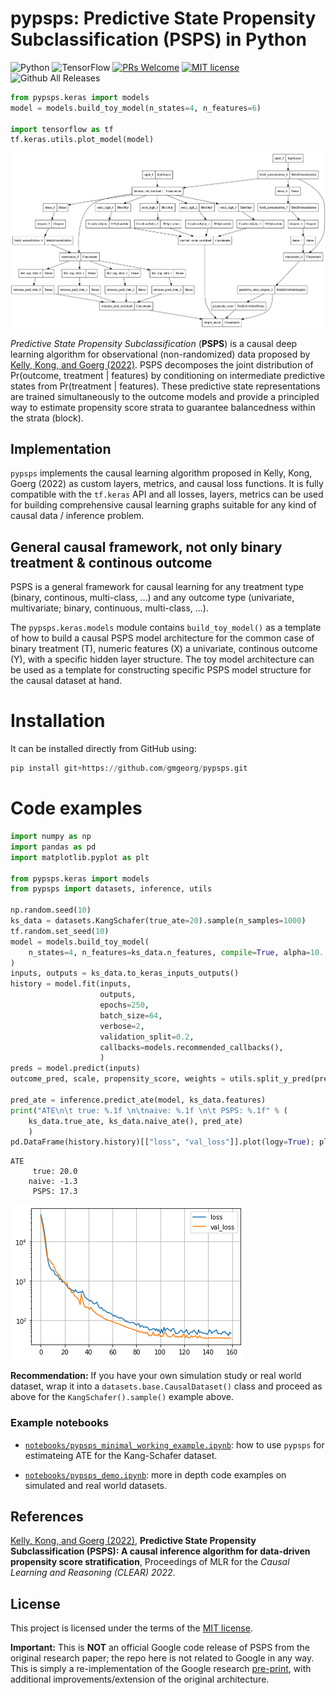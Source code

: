 # pypsps: Predictive State Propensity Subclassification (PSPS) in Python


![Python](https://img.shields.io/badge/python-3670A0?style=for-the-badge&logo=python&logoColor=ffdd54)
![TensorFlow](https://img.shields.io/badge/TensorFlow-%23FF6F00.svg?style=for-the-badge&logo=TensorFlow&logoColor=white)
[![PRs Welcome](https://img.shields.io/badge/PRs-welcome-brightgreen.svg?style=flat-square)](http://makeapullrequest.com)
[![MIT license](https://img.shields.io/badge/License-MIT-blue.svg)](https://lbesson.mit-license.org/)
![Github All Releases](https://img.shields.io/github/downloads/gmgeorg/pypsps/total.svg)

```python
from pypsps.keras import models
model = models.build_toy_model(n_states=4, n_features=6)

import tensorflow as tf
tf.keras.utils.plot_model(model)
```
![PSPS architecture](imgs/psps_architecture.png)

*Predictive State Propensity Subclassification* (**PSPS**) is a causal deep
learning algorithm for observational (non-randomized) data proposed by [Kelly,
Kong, and Goerg (2022)](https://openreview.net/forum?id=0r8nrBEOcs). PSPS
decomposes the joint distribution of Pr(outcome, treatment | features) by
conditioning on intermediate predictive states from Pr(treatment | features).
These predictive state representations are trained simultaneously to the outcome
models and provide a principled way to estimate propensity score strata to
guarantee balancedness within the strata (block).

## Implementation

`pypsps` implements the causal learning algorithm proposed in Kelly, Kong, Goerg
(2022) as custom layers, metrics, and causal loss functions. It is fully
compatible with the `tf.keras` API and all losses, layers, metrics can be used
for building comprehensive causal learning graphs suitable for any kind of causal
data / inference problem.


## General causal framework, not only binary treatment & continous outcome

PSPS is a general framework for causal learning for any treatment type (binary,
continous, multi-class, ...) and any outcome type (univariate, multivariate;
binary, continuous, multi-class, ...).

The `pypsps.keras.models` module contains `build_toy_model()` as a template of how
to build a causal PSPS model architecture for the common case of binary
treatment (T), numeric features (X) a univariate, continous outcome (Y), with a
specific hidden layer structure.  The toy model architecture can be used as a
template for constructing specific PSPS model structure for the causal dataset
at hand.


# Installation

It can be installed directly from GitHub using:

```python
pip install git+https://github.com/gmgeorg/pypsps.git
```


# Code examples


```python
import numpy as np
import pandas as pd
import matplotlib.pyplot as plt

from pypsps.keras import models
from pypsps import datasets, inference, utils

np.random.seed(10)
ks_data = datasets.KangSchafer(true_ate=20).sample(n_samples=1000)
tf.random.set_seed(10)
model = models.build_toy_model(
    n_states=4, n_features=ks_data.n_features, compile=True, alpha=10.
)
inputs, outputs = ks_data.to_keras_inputs_outputs()
history = model.fit(inputs,
                    outputs,
                    epochs=250,
                    batch_size=64,
                    verbose=2,
                    validation_split=0.2,
                    callbacks=models.recommended_callbacks(),
                    )
preds = model.predict(inputs)
outcome_pred, scale, propensity_score, weights = utils.split_y_pred(preds)

pred_ate = inference.predict_ate(model, ks_data.features)
print("ATE\n\t true: %.1f \n\tnaive: %.1f \n\t PSPS: %.1f" % (
    ks_data.true_ate, ks_data.naive_ate(), pred_ate)
    )
pd.DataFrame(history.history)[["loss", "val_loss"]].plot(logy=True); plt.grid()
```

```shell
ATE
	 true: 20.0 
	naive: -1.3 
	 PSPS: 17.3
```

![PSPS architecture](imgs/loss_trace.png)


**Recommendation:** If you have your own simulation study or real world dataset,
wrap it into a `datasets.base.CausalDataset()` class and proceed as above for
the `KangSchafer().sample()` example above.


### Example notebooks

* [`notebooks/pypsps_minimal_working_example.ipynb`](notebooks/pypsps_minimal_working_example.ipynb):
  how to use `pypsps` for estimateing ATE for the Kang-Schafer dataset.

* [`notebooks/pypsps_demo.ipynb`](notebooks/pypsps_demo.ipynb): more in depth code
  examples on simulated and real world datasets.

## References

[Kelly, Kong, and Goerg (2022)](https://openreview.net/forum?id=0r8nrBEOcs),
 **Predictive State Propensity Subclassification (PSPS): A causal inference
 algorithm for data-driven propensity score stratification**, Proceedings of MLR
 for the *Causal Learning and Reasoning (CLEAR) 2022*. 


## License

This project is licensed under the terms of the [MIT license](LICENSE).


**Important:** This is **NOT** an official Google code release of PSPS from the
original research paper; the repo here is not related to Google in any way.
This is simply a re-implementation of the Google research
[pre-print](https://research.google/pubs/pub49197/), with additional
improvements/extension of the original architecture.